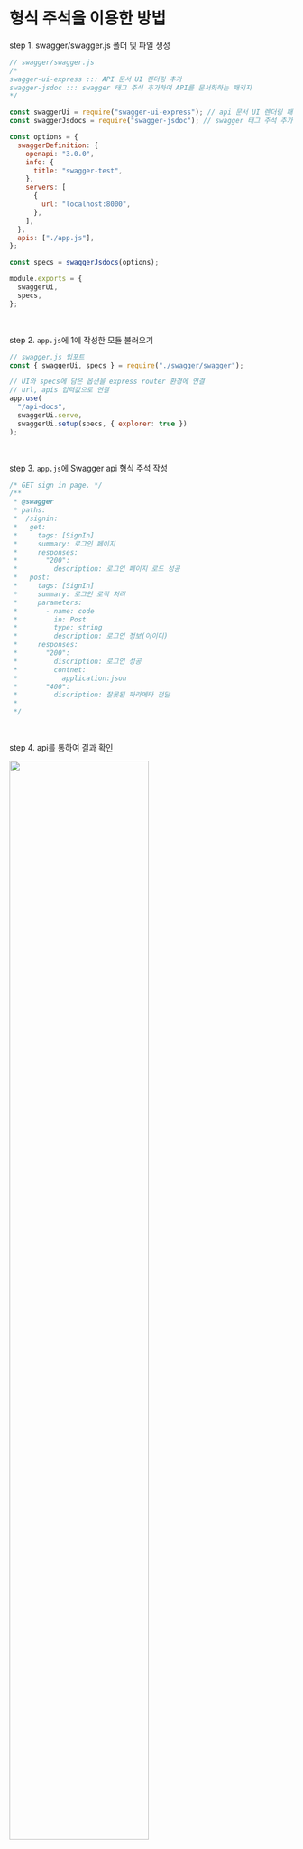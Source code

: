 # **형식 주석**을 이용한 방법

step 1. swagger/swagger.js 폴더 및 파일 생성

```javascript
// swagger/swagger.js
/*
swagger-ui-express ::: API 문서 UI 렌더링 추가
swagger-jsdoc ::: swagger 태그 주석 추가하여 API를 문서화하는 패키지
*/

const swaggerUi = require("swagger-ui-express"); // api 문서 UI 렌더링 패키지
const swaggerJsdocs = require("swagger-jsdoc"); // swagger 태그 주석 추가하여 api 문서화 패키지

const options = {
  swaggerDefinition: {
    openapi: "3.0.0",
    info: {
      title: "swagger-test",
    },
    servers: [
      {
        url: "localhost:8000",
      },
    ],
  },
  apis: ["./app.js"],
};

const specs = swaggerJsdocs(options);

module.exports = {
  swaggerUi,
  specs,
};
```

<br>

step 2. `app.js`에 1에 작성한 모듈 불러오기

```javascript
// swagger.js 임포트
const { swaggerUi, specs } = require("./swagger/swagger");

// UI와 specs에 담은 옵션을 express router 환경에 연결
// url, apis 입력값으로 연결
app.use(
  "/api-docs",
  swaggerUi.serve,
  swaggerUi.setup(specs, { explorer: true })
);
```

<br>

step 3. `app.js`에 Swagger api 형식 주석 작성

```javascript
/* GET sign in page. */
/**
 * @swagger
 * paths:
 *  /signin:
 *   get:
 *     tags: [SignIn]
 *     summary: 로그인 페이지
 *     responses:
 *       "200":
 *         description: 로그인 페이지 로드 성공
 *   post:
 *     tags: [SignIn]
 *     summary: 로그인 로직 처리
 *     parameters:
 *       - name: code
 *         in: Post
 *         type: string
 *         description: 로그인 정보(아이디)
 *     responses:
 *       "200":
 *         discription: 로그인 성공
 *         contnet:
 *           application:json
 *       "400":
 *         discription: 잘못된 파라메타 전달
 *
 */
```

<br>

step 4. api를 통하여 결과 확인
<br>

   <img src="https://user-images.githubusercontent.com/99732695/209512979-5569d7dd-3840-454a-af95-41b6aab21186.png" width=70%>

<br>
